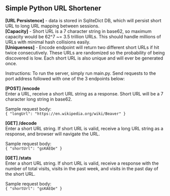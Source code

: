 **Simple Python URL Shortener**
--------------------------------

**[URL Persistence]** - data is stored in SqliteDict DB, which will persist short URL to long URL mapping between sessions.<br />
**[Capacity]** - Short URL is a 7 character string in base62, so maximum capacity would be 62^7 ~= 3.5 trillion URLs. This should handle millions of URLs with minimal hash collisions easily.<br />
**[Uniqueness]** - Encode endpoint will return two different short URLs if hit twice consecutively. These URLs are randomized so the probability of being discovered is low. Each short URL is also unique and will ever be generated once.<br />

Instructions: To run the server, simply run main.py. Send requests to the port address followed with one of the 3 endpoints below:

**[POST] /encode** <br />
Enter a URL, receive a short URL string as a response. Short URL will be a 7 character long string in base62.

Sample request body: <br />
``{
    "longUrl": "https://en.wikipedia.org/wiki/Beaver"
}``


**[GET] /decode** <br />
Enter a short URL string. If short URL is valid, receive a long URL string as a response, and browser will navigate the URL.

Sample request body: <br />
``{
    "shortUrl": "gsKAEQe"
}``


**[GET] /stats** <br />
Enter a short URL string. If short URL is valid, receive a response with the number of total visits, visits in the past week, and visits in the past day of the short URL.

Sample request body: <br />
``{
    "shortUrl": "gsKAEQe"
}``
